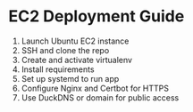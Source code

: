 # EC2 Deployment Guide

1. Launch Ubuntu EC2 instance
2. SSH and clone the repo
3. Create and activate virtualenv
4. Install requirements
5. Set up systemd to run app
6. Configure Nginx and Certbot for HTTPS
7. Use DuckDNS or domain for public access

